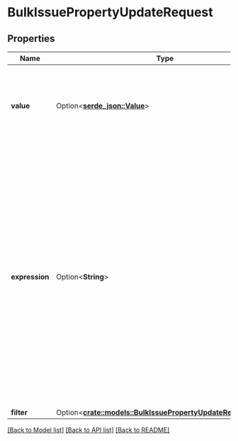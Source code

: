# BulkIssuePropertyUpdateRequest

## Properties

Name | Type | Description | Notes
------------ | ------------- | ------------- | -------------
**value** | Option<[**serde_json::Value**](.md)> | The value of the property. The value must be a [valid](https://tools.ietf.org/html/rfc4627), non-empty JSON blob. The maximum length is 32768 characters. | [optional]
**expression** | Option<**String**> | EXPERIMENTAL. The Jira expression to calculate the value of the property. The value of the expression must be an object that can be converted to JSON, such as a number, boolean, string, list, or map. The context variables available to the expression are `issue` and `user`. Issues for which the expression returns a value whose JSON representation is longer than 32768 characters are ignored. | [optional]
**filter** | Option<[**crate::models::BulkIssuePropertyUpdateRequestFilter**](BulkIssuePropertyUpdateRequest_filter.md)> |  | [optional]

[[Back to Model list]](../README.md#documentation-for-models) [[Back to API list]](../README.md#documentation-for-api-endpoints) [[Back to README]](../README.md)



